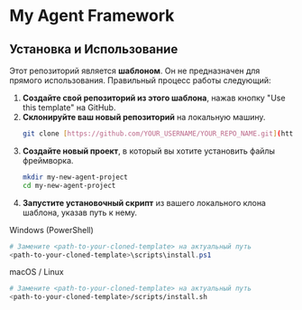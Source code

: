 # My Agent Framework

## Установка и Использование

Этот репозиторий является **шаблоном**. Он не предназначен для прямого использования. Правильный процесс работы следующий:

1.  **Создайте свой репозиторий из этого шаблона**, нажав кнопку "Use this template" на GitHub.
2.  **Склонируйте ваш новый репозиторий** на локальную машину.
    ```bash
    git clone [https://github.com/YOUR_USERNAME/YOUR_REPO_NAME.git](https://github.com/YOUR_USERNAME/YOUR_REPO_NAME.git)
    ```
3.  **Создайте новый проект**, в который вы хотите установить файлы фреймворка.
    ```bash
    mkdir my-new-agent-project
    cd my-new-agent-project
    ```
4.  **Запустите установочный скрипт** из вашего локального клона шаблона, указав путь к нему.

Windows (PowerShell)
```PowerShell
# Замените <path-to-your-cloned-template> на актуальный путь
<path-to-your-cloned-template>\scripts\install.ps1
```

macOS / Linux
```Bash
# Замените <path-to-your-cloned-template> на актуальный путь
<path-to-your-cloned-template>/scripts/install.sh
```
